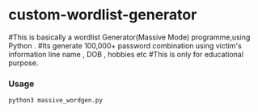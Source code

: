 # custom-wordlist-generator

#This is basically a wordlist Generator(Massive Mode) programme,using Python .
#Its generate 100,000+ password combination using victim's information line name , DOB , hobbies etc 
#This is only for educational purpose.
### Usage

```bash
python3 massive_wordgen.py

